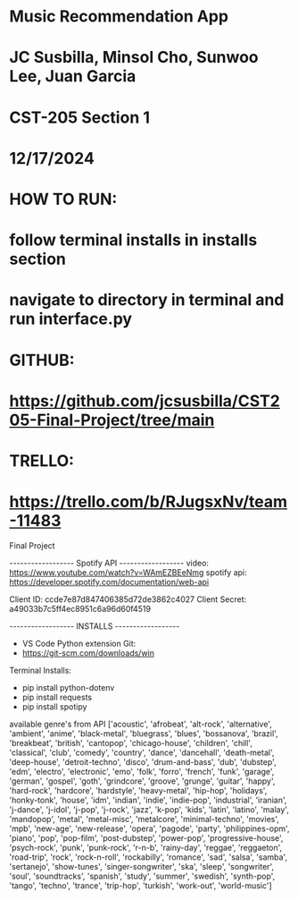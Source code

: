 # Music Recommendation App
# JC Susbilla, Minsol Cho, Sunwoo Lee, Juan Garcia
# CST-205 Section 1
# 12/17/2024

# HOW TO RUN:
#   follow terminal installs in installs section
#   navigate to directory in terminal and run interface.py

# GITHUB:
#   https://github.com/jcsusbilla/CST205-Final-Project/tree/main

# TRELLO:
#   https://trello.com/b/RJugsxNv/team-11483


Final Project

------------------ Spotify API ------------------ 
video: https://www.youtube.com/watch?v=WAmEZBEeNmg
spotify api: https://developer.spotify.com/documentation/web-api

Client ID: ccde7e87d847406385d72de3862c4027
Client Secret: a49033b7c5ff4ec8951c6a96d60f4519


------------------ INSTALLS ------------------ 
- VS Code Python extension
Git:
- https://git-scm.com/downloads/win

Terminal Installs:
- pip install python-dotenv
- pip install requests
- pip install spotipy

available genre's from API
['acoustic', 'afrobeat', 'alt-rock', 'alternative', 'ambient', 'anime',
 'black-metal', 'bluegrass', 'blues', 'bossanova', 'brazil', 'breakbeat',
 'british', 'cantopop', 'chicago-house', 'children', 'chill', 'classical',
 'club', 'comedy', 'country', 'dance', 'dancehall', 'death-metal', 'deep-house',
 'detroit-techno', 'disco', 'drum-and-bass', 'dub', 'dubstep', 'edm',
 'electro', 'electronic', 'emo', 'folk', 'forro', 'french', 'funk', 'garage',
 'german', 'gospel', 'goth', 'grindcore', 'groove', 'grunge', 'guitar', 'happy',
 'hard-rock', 'hardcore', 'hardstyle', 'heavy-metal', 'hip-hop', 'holidays',
 'honky-tonk', 'house', 'idm', 'indian', 'indie', 'indie-pop', 'industrial',
 'iranian', 'j-dance', 'j-idol', 'j-pop', 'j-rock', 'jazz', 'k-pop', 'kids',
 'latin', 'latino', 'malay', 'mandopop', 'metal', 'metal-misc', 'metalcore',
 'minimal-techno', 'movies', 'mpb', 'new-age', 'new-release', 'opera', 'pagode',
 'party', 'philippines-opm', 'piano', 'pop', 'pop-film', 'post-dubstep',
 'power-pop', 'progressive-house', 'psych-rock', 'punk', 'punk-rock', 'r-n-b',
 'rainy-day', 'reggae', 'reggaeton', 'road-trip', 'rock', 'rock-n-roll',
 'rockabilly', 'romance', 'sad', 'salsa', 'samba', 'sertanejo', 'show-tunes',
 'singer-songwriter', 'ska', 'sleep', 'songwriter', 'soul', 'soundtracks',
 'spanish', 'study', 'summer', 'swedish', 'synth-pop', 'tango', 'techno',
 'trance', 'trip-hop', 'turkish', 'work-out', 'world-music']